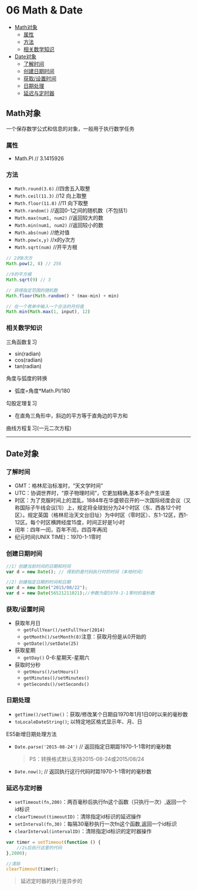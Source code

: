 # 06 Math & Date
- [Math对象](#Math对象)
  - [属性](#属性)
  - [方法](#方法)
  - [相关数学知识](#相关数学知识)
- [Date对象](#Date对象)
  - [了解时间](#了解时间)
  - [创建日期时间](#创建日期时间)
  - [获取/设置时间](#获取/设置时间)
  - [日期处理](#日期处理)
  - [延迟与定时器](#延迟与定时器)

<src-BackToTop></src-BackToTop>
<src-MetaChange></src-MetaChange>

## Math对象
一个保存数学公式和信息的对象，一般用于执行数学任务

### 属性
- Math.PI // 3.1415926

### 方法
- `Math.round(3.6)` //四舍五入取整
- `Math.ceil(11.3)` //12 向上取整
- `Math.floor(11.8)` //11 向下取整
- `Math.random()` //返回0-1之间的随机数（不包括1）
- `Math.max(num1, num2)` //返回较大的数
- `Math.min(num1, num2)` //返回较小的数
- `Math.abs(num)` //绝对值
- `Math.pow(x,y)` //x的y次方
- `Math.sqrt(num)` //开平方根

```js
// 2的8次方
Math.pow(2, 8) // 256

//9的平方根
Math.sqrt(9) // 3

// 获得指定范围的随机数
Math.floor(Math.random() * (max-min) + min)

// 在一个表单中输入一个合法的月份值
Math.min(Math.max(1, input), 12)
```

### 相关数学知识
三角函数复习
- sin(radian)
- cos(radian)
- tan(radian)

角度与弧度的转换
- 弧度=角度*Math.PI/180

勾股定理复习
- 在直角三角形中，斜边的平方等于直角边的平方和

曲线方程复习(一元二次方程)

<hr/>

## Date对象

### 了解时间
- GMT：格林尼治标准时，“天文学时间”
- UTC：协调世界时，“原子物理时间”，它更加精确,基本不会产生误差
- 时区：为了克服时间上的混乱，1884年在华盛顿召开的一次国际经度会议（又称国际子午线会议[1]）上，规定将全球划分为24个时区（东、西各12个时区）。规定英国（格林尼治天文台旧址）为中时区（零时区）、东1-12区，西1-12区。每个时区横跨经度15度，时间正好是1小时
- 闰年：四年一闰，百年不闰，四百年再闰
- 纪元时间(UNIX TIME)：1970-1-1零时

### 创建日期时间
```js
//1）创建当前时间的日期和时间
var d = new Date(); // 得到的是代码执行时的时间（本地时间）

//2）创建指定日期的时间和日期
var d = new Date("2015/08/22");
var d = new Date(56521211021);//参数为距1970-1-1零时的毫秒数
```

### 获取/设置时间
- 获取年月日
    - `getFullYear()/setFullYear(2014)`
    - `getMonth()/setMonth(8)`注意：获取月份是从0开始的
    - `getDate()/setDate(25)`
- 获取星期
    - `getDay()` 0-6:星期天-星期六
- 获取时分秒
    - `getHours()/setHours()`
    - `getMinutes()/setMinutes()`
    - `getSeconds()/setSeconds()`

### 日期处理
- `getTime()/setTime()`：获取/修改某个日期自1970年1月1日0时以来的毫秒数
- `toLocaleDateString()`; 以特定地区格式显示年、月、日

ES5新增日期处理方法

- `Date.parse('2015-08-24')` // 返回指定日期距1970-1-1零时的毫秒数
    > PS：转换格式默认支持2015-08-24或2015/08/24
- `Date.now()`; // 返回执行这行代码时距1970-1-1零时的毫秒数

### 延迟与定时器
- `setTimeout(fn,200)`：两百毫秒后执行fn这个函数（只执行一次）,返回一个id标识
- `clearTimeout(timeoutID)`：清除指定id标识的延迟操作
- `setInterval(fn,30)`：每隔30毫秒执行一次fn这个函数,返回一个id标识
- `clearInterval(intervalID)`：清除指定id标识的定时器操作

```js
var timer = setTimeout(function () {
    //2s后执行这里的代码
},2000);

//清除
clearTimeout(timer);
```
> 延迟定时器的执行是异步的

